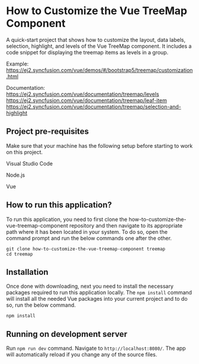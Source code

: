 # How to Customize the Vue TreeMap Component

A quick-start project that shows how to customize the layout, data labels, selection, highlight, and levels of the Vue TreeMap component. It includes a code snippet for displaying the treemap items as levels in a group. 
 
Example: https://ej2.syncfusion.com/vue/demos/#/bootstrap5/treemap/customization.html

Documentation: https://ej2.syncfusion.com/vue/documentation/treemap/levels
https://ej2.syncfusion.com/vue/documentation/treemap/leaf-item
https://ej2.syncfusion.com/vue/documentation/treemap/selection-and-highlight


## Project pre-requisites
Make sure that your machine has the following setup before starting to work on this project.

Visual Studio Code

Node.js

Vue

## How to run this application?
To run this application, you need to first clone the how-to-customize-the-vue-treemap-component repository and then navigate to its appropriate path where it has been located in your system.
To do so, open the command prompt and run the below commands one after the other.
```
git clone how-to-customize-the-vue-treemap-component treemap
cd treemap
```
## Installation
Once done with downloading, next you need to install the necessary packages required to run this application locally. The `npm install` command will install all the needed Vue packages into your current project and to do so, run the below command.
```
npm install
```
## Running on development server
Run `npm run dev` command. Navigate to `http://localhost:8080/`. The app will automatically reload if you change any of the source files.